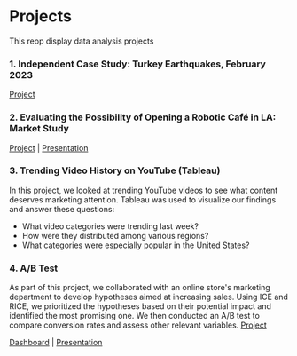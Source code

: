 # Projects
This reop display data analysis projects

### 1. Independent Case Study: Turkey Earthquakes, February 2023 
[Project](https://nbviewer.org/github/Maorisus/Projects/blob/main/Turkey_Earthquakes_06.02.23.ipynb)

### 2. Evaluating the Possibility of Opening a Robotic Café in LA: Market Study
[Project](https://nbviewer.org/github/Maorisus/Projects/blob/main/Robot_Run_Cafe.ipynb) | [Presentation](https://www.canva.com/design/DAFORva-wFs/RTeBhd9uQToxUsaESPr8Bw/view?utm_content=DAFORva-wFs&utm_campaign=designshare&utm_medium=link2&utm_source=sharebutton)

### 3. Trending Video History on YouTube (Tableau)
In this project, we looked at trending YouTube videos to see what content deserves marketing attention. 
Tableau was used to visualize our findings and answer these questions:
- What video categories were trending last week?
- How were they distributed among various regions?
- What categories were especially popular in the United States?

### 4. A/B Test
As part of this project, we collaborated with an online store's marketing department to develop hypotheses aimed at increasing sales. Using ICE and RICE, we prioritized the hypotheses based on their potential impact and identified the most promising one. We then conducted an A/B test to compare conversion rates and assess other relevant variables.
[Project](https://nbviewer.org/github/Maorisus/Projects/blob/main/A_B_Test_project.ipynb#5)

[Dashboard](https://public.tableau.com/views/Book1_16695774951930/TrendingVideos) | [Presentation](https://drive.google.com/file/d/1PwURkVjxM0AHwOoYGSGKagdRLF38LF2l/view?usp=share_link)
